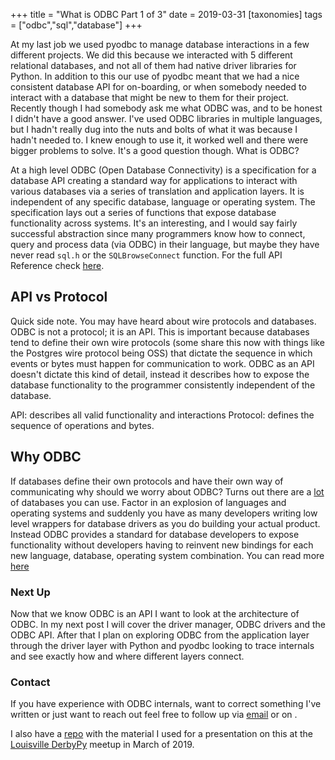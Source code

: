 +++
title = "What is ODBC Part 1 of 3"
date = 2019-03-31
[taxonomies]
tags = ["odbc","sql","database"]
+++

At my last job we used pyodbc to manage database interactions in a few
different projects. We did this because we interacted with 5 different
relational databases, and not all of them had native driver libraries for
Python. In addition to this our use of pyodbc meant that we had a nice
consistent database API for on-boarding, or when somebody needed to interact
with a database that might be new to them for their project. Recently though
I had somebody ask me what ODBC was, and to be honest I didn't have a good
answer. I've used ODBC libraries in multiple languages, but I hadn't really
dug into the nuts and bolts of what it was because I hadn't needed to. I knew
enough to use it, it worked well and there were bigger problems to solve. It's
a good question though. What is ODBC?

At a high level ODBC (Open Database Connectivity) is a specification for a
database API creating a standard way for applications to interact with various
databases via a series of translation and application layers. It is independent
of any specific database, language or operating system. The specification lays
out a series of functions that expose database functionality across systems.
It's an interesting, and I would say fairly successful abstraction since many
programmers know how to connect, query and process data (via ODBC) in their
language, but maybe they have never read `sql.h` or the `SQLBrowseConnect`
function. For the full API Reference check
[here](https://docs.microsoft.com/en-us/sql/odbc/reference/syntax/odbc-api-reference?view=sql-server-2017).

## API vs Protocol

Quick side note. You may have heard about wire protocols and databases. ODBC is
not a protocol; it is an API. This is important because databases tend to
define their own wire protocols (some share this now with things like the
Postgres wire protocol being OSS) that dictate the sequence in which events or
bytes must happen for communication to work. ODBC as an API doesn't dictate
this kind of detail, instead it describes how to expose the database
functionality to the programmer consistently independent of the database.

API: describes all valid functionality and interactions
Protocol: defines the sequence of operations and bytes.

## Why ODBC

If databases define their own protocols and have their own way of communicating
why should we worry about ODBC? Turns out there are a
[lot](https://hpi.de/naumann/projects/rdbms-genealogy.html) of databases you
can use. Factor in an explosion of languages and operating systems and suddenly
you have as many developers writing low level wrappers for database drivers as
you do building your actual product. Instead ODBC provides a standard for
database developers to expose functionality without developers having to
reinvent new bindings for each new language, database, operating system
combination. You can read more
[here](https://docs.microsoft.com/en-us/sql/odbc/reference/why-was-odbc-created?view=sql-server-2017)

### Next Up

Now that we know ODBC is an API I want to look at the architecture of ODBC. In
my next post I will cover the driver manager, ODBC drivers and the ODBC API.
After that I plan on exploring ODBC from the application layer through the
driver layer with Python and pyodbc looking to trace internals and see exactly
how and where different layers connect.

### Contact

If you have experience with ODBC internals, want to correct something I've
written or just want to reach out feel free to follow up via
[email](mailto:n0mn0m@burningdaylight.io) or on
.

I also have a [repo](https://git.burningdaylight.io/presentations) with the material
I used for a presentation on this at the
[Louisville DerbyPy](https://www.meetup.com/derbypy/) meetup in March of 2019.
